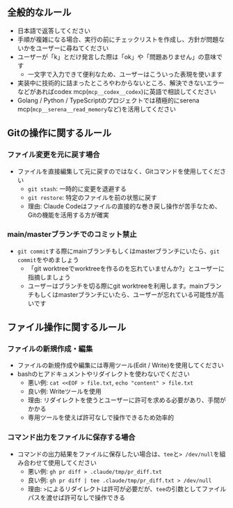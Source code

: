 ## 全般的なルール

- 日本語で返答してください
- 手順が複雑になる場合、実行の前にチェックリストを作成し、方針が問題ないかをユーザーに尋ねてください
- ユーザーが「k」とだけ発言した際は「ok」や「問題ありません」の意味です
  - 一文字で入力できて便利なため、ユーザーはこういった表現を使います
- 実装中に技術的に詰まったところやわからないところ、解決できないエラーなどがあればcodex mcp(`mcp__codex__codex`)に英語で相談してください
- Golang / Python / TypeScriptのプロジェクトでは積極的にserena mcp(`mcp__serena__read_memory`など)を活用してください

## Gitの操作に関するルール

### ファイル変更を元に戻す場合
- ファイルを直接編集して元に戻すのではなく、Gitコマンドを使用してください
  - `git stash`: 一時的に変更を退避する
  - `git restore`: 特定のファイルを前の状態に戻す
  - 理由: Claude Codeはファイルの直接的な巻き戻し操作が苦手なため、Gitの機能を活用する方が確実

### main/masterブランチでのコミット禁止
- `git commit`する際にmainブランチもしくはmasterブランチにいたら、`git commit`をやめましょう
  - 「git worktreeでworktreeを作るのを忘れていませんか?」とユーザーに指摘しましょう
  - ユーザーはブランチを切る際にgit worktreeを利用します。mainブランチもしくはmasterブランチにいたら、ユーザーが忘れている可能性が高いです

## ファイル操作に関するルール

### ファイルの新規作成・編集
- ファイルの新規作成や編集には専用ツール(Edit / Write)を使用してください
- bashのヒアドキュメントやリダイレクトを使わないでください
  - 悪い例: `cat <<EOF > file.txt`, `echo "content" > file.txt`
  - 良い例: Writeツールを使用
  - 理由: リダイレクトを使うとユーザーに許可を求める必要があり、手間がかかる
  - 専用ツールを使えば許可なしで操作できるため効率的

### コマンド出力をファイルに保存する場合
- コマンドの出力結果をファイルに保存したい場合は、`tee`と`> /dev/null`を組み合わせて使用してください
  - 悪い例: `gh pr diff > .claude/tmp/pr_diff.txt`
  - 良い例: `gh pr diff | tee .claude/tmp/pr_diff.txt > /dev/null`
  - 理由: `>`によるリダイレクトは許可が必要だが、`tee`の引数としてファイルパスを渡せば許可なしで操作できる
